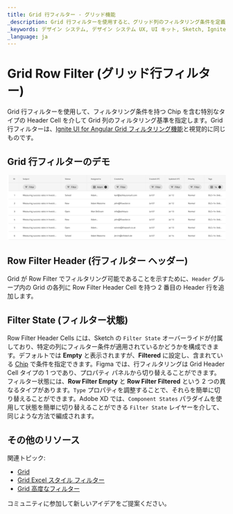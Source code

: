 ```yaml
---
title: Grid 行フィルター - グリッド機能
_description: Grid 行フィルターを使用すると、グリッド列のフィルタリング条件を定義できます。
_keywords: デザイン システム, デザイン システム UX, UI キット, Sketch, Ignite UI for Angular, Sketch to Angular, Angular, Angular デザイン システム, Sketch からコードをエクスポート, Angular 用のデザイン キット, Sketch HTML, Sketch to HTML, Sketch UI キット
_language: ja
---
```


# Grid Row Filter (グリッド行フィルター)

Grid 行フィルターを使用して、フィルタリング条件を持つ Chip を含む特別なタイプの Header Cell を介して Grid 列のフィルタリング基準を指定します。Grid 行フィルターは、[Ignite UI for Angular Grid フィルタリング機能](https://jp.infragistics.com/products/ignite-ui-angular/angular/components/grid/filtering.html)と視覚的に同じものです。

## Grid 行フィルターのデモ

<img class="responsive-img" src="../images/grid_row_filter_demo.png" srcset="../images/grid_row_filter_demo@2x.png 2x" />

## Row Filter Header (行フィルター ヘッダー)

Grid が Row Filter でフィルタリング可能であることを示すために、`Header` グループ内の Grid の各列に Row Filter Header Cell を持つ 2 番目の Header 行を追加します。

## Filter State (フィルター状態)

Row Filter Header Cells には、Sketch の `Filter State` オーバーライドが付属しており、特定の列にフィルター条件が適用されているかどうかを構成できます。デフォルトでは **Empty** と表示されますが、**Filtered** に設定し、含まれている [Chip](chips.md) で条件を指定できます。Figma では、行フィルタリングは Grid Header Cell タイプの 1 つであり、プロパティ パネルから切り替えることができます。フィルター状態には、**Row Filter Empty** と **Row Filter Filtered** という 2 つの異なるタイプがあります。`Type` プロパティを調整することで、それらを簡単に切り替えることができます。Adobe XD では、`Component States` パラダイムを使用して状態を簡単に切り替えることができる `Filter State` レイヤーを介して、同じような方法で編成されます。

## その他のリソース

関連トピック:

- [Grid](grid.md)
- [Grid Excel スタイル フィルター](grid-excel-style-filter.md)
- [Grid 高度なフィルター](grid-advanced-filter.md)
  <div class="divider--half"></div>

コミュニティに参加して新しいアイデアをご提案ください。
